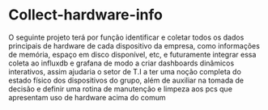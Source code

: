 # Collect-hardware-info

O seguinte projeto terá por função identificar e coletar todos os dados principais de hardware de cada dispositivo da empresa, como informações de memória, espaço em disco disponível, etc, e futuramente integrar essa coleta ao influxdb e grafana de modo a criar dashboards dinâmicos interativos, assim ajudaria o setor de T.I a ter uma noção completa do estado físico dos dispositivos do grupo, além de auxiliar na tomada de decisão e definir uma rotina de manutenção e limpeza aos pcs que apresentam uso de hardware acima do comum
